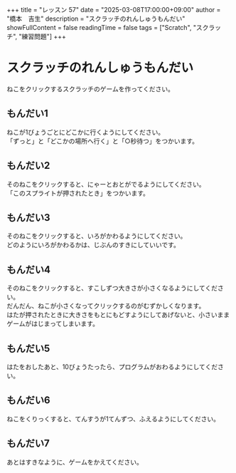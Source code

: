 +++
title = "レッスン 57"
date = "2025-03-08T17:00:00+09:00"
author = "橋本　吉生"
description = "スクラッチのれんしゅうもんだい"
showFullContent = false
readingTime = false
tags = ["Scratch", "スクラッチ", "練習問題"]
+++
# スクラッチのれんしゅうもんだい

ねこをクリックするスクラッチのゲームを作ってください。

## もんだい1

ねこが1びょうごとにどこかに行くようにしてください。\
「ずっと」と「どこかの場所へ行く」と「○秒待つ」をつかいます。

## もんだい2

そのねこをクリックすると、にゃーとおとがでるようにしてください。\
「このスプライトが押されたとき」をつかいます。

## もんだい3

そのねこをクリックすると、いろがかわるようにしてください。\
どのようにいろがかわるかは、じぶんのすきにしていいです。

## もんだい4

そのねこをクリックすると、すこしずつ大きさが小さくなるようにしてください。\
だんだん、ねこが小さくなってクリックするのがむずかしくなります。\
はたが押されたときに大きさをもとにもどすようにしてあげないと、小さいままゲームがはじまってしまいます。

## もんだい5

はたをおしたあと、10びょうたったら、プログラムがおわるようにしてください。

## もんだい6

ねこをくりっくすると、てんすうが1てんずつ、ふえるようにしてください。

## もんだい7
あとはすきなように、ゲームをかえてください。
